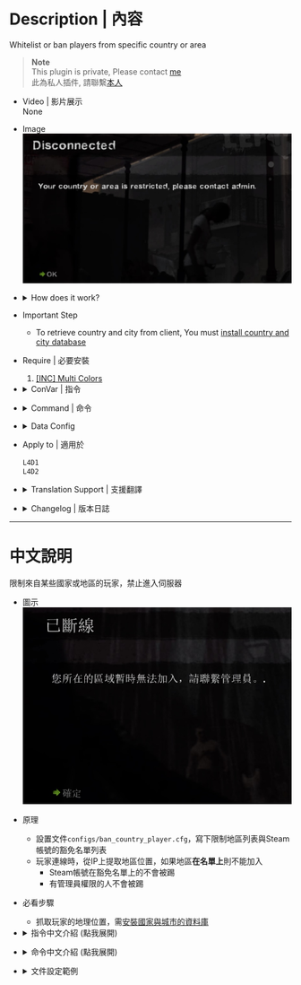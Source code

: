 # Description | 內容
Whitelist or ban players from specific country or area

> __Note__ <br/>
This plugin is private, Please contact [me](https://github.com/fbef0102/Game-Private_Plugin#私人插件列表-private-plugins-list)<br/>
此為私人插件, 請聯繫[本人](https://github.com/fbef0102/Game-Private_Plugin#私人插件列表-private-plugins-list)

* Video | 影片展示
<br>None

* Image
	<br/>![ban_country_player_1](image/ban_country_player_1.jpg)

* <details><summary>How does it work?</summary>

	* Set up configs/ban_country_player.cfg.
	* When player connects to server, detect the player's area via ip, kick the player if **is in Restricted Area List**
		* immune to be kicked if steam ID is in whitelist
		* admins are immune to be kicked
</details>

* Important Step
	* To retrieve country and city from client, You must [install country and city database](/Tutorial_%E6%95%99%E5%AD%B8%E5%8D%80/English/Server/Install_Other_File#country-and-city-database)

* Require | 必要安裝
	1. [[INC] Multi Colors](https://github.com/fbef0102/L4D1_2-Plugins/releases/tag/Multi-Colors)

* <details><summary>ConVar | 指令</summary>

	* cfg/sourcemod/ban_country_player.cfg
		```php
		// 0=Plugin off, 1=Plugin on.
		ban_country_player_enable "1"
		
		// If 1, Announce to entire server if the connecting player got kicked
		ban_country_player_announce "1"

		// Players with these flags will not be kikced. (Empty = Everyone, -1: Nobody)
		ban_country_player_immune_flag "z"
		```
</details>

* <details><summary>Command | 命令</summary>

	* **Reload the 'ban country player' list (Adm Require: ADMFLAG_ROOT)**
		```php
		sm_reloadlist_bca
		```

	* **View current 'ban country player' list (Adm Require: ADMFLAG_ROOT)**
		```php
		sm_displaylist_bca
		```
</details>

* <details><summary>Data Config</summary>
	
	* configs/ban_country_player.cfg
		```php
		//Restricted Area List - Do not delete this line
		Taiwan

		//Steam64 ID Whitelist - Do not delete this line
		XXXXXXXXXXXX
		```

	* [All country names](http://www.geonames.org/countries/)
	* [Steam ID finder](https://steamid.xyz/)
</details>

* Apply to | 適用於
	```
	L4D1
	L4D2
	```

* <details><summary>Translation Support | 支援翻譯</summary>

	```
	English
	繁體中文
	简体中文
	```
</details>

* <details><summary>Changelog | 版本日誌</summary>

	* v1.2 (2023-10-28)
		* Fix memory leak

	* v1.1 (2023-8-15)
		* Improve Data Config

	* v1.0 (2023-6-14)
		* Initial Release
</details>

- - - -
# 中文說明
限制來自某些國家或地區的玩家，禁止進入伺服器

* 圖示
	<br/>![ban_country_player_1](image/zho/ban_country_player_1.jpg)

* 原理
	* 設置文件```configs/ban_country_player.cfg```，寫下限制地區列表與Steam帳號的豁免名單列表
	* 玩家連線時，從IP上提取地區位置，如果地區**在名單上**則不能加入
		* Steam帳號在豁免名單上的不會被踢
		* 有管理員權限的人不會被踢

* 必看步驟
	* 抓取玩家的地理位置，需[安裝國家與城市的資料庫](/Tutorial_%E6%95%99%E5%AD%B8%E5%8D%80/Chinese_%E7%B9%81%E9%AB%94%E4%B8%AD%E6%96%87/Server/%E5%AE%89%E8%A3%9D%E5%85%B6%E4%BB%96%E6%AA%94%E6%A1%88%E6%95%99%E5%AD%B8#%E5%AE%89%E8%A3%9D%E5%9C%8B%E5%AE%B6%E8%88%87%E5%9F%8E%E5%B8%82%E7%9A%84%E8%B3%87%E6%96%99%E5%BA%AB)

* <details><summary>指令中文介紹 (點我展開)</summary>

	* cfg/sourcemod/ban_country_player.cfg
		```php
		// 0=關閉插件, 1=啟動插件
		ban_country_player_enable "1"

		// 為1時，顯示被踢的玩家給全伺服器
		ban_country_player_announce "1"

		// 擁有這些權限的玩家，不會被踢
		ban_country_player_immune_flag "z"
		```
</details>

* <details><summary>命令中文介紹 (點我展開)</summary>

	* **重新加載 'ban country player' 文件 (權限: ADMFLAG_ROOT)**
		```php
		sm_reloadlist_bca
		```

	* **查看 'ban country player' 名單列表 (權限: ADMFLAG_ROOT)**
		```php
		sm_displaylist_bca
		```
</details>

* <details><summary>文件設定範例</summary>
	
	* 文件位於 configs/ban_country_player.cfg
		```php
		//Restricted Area List - Do not delete this line <== 限制地區名單 - 請勿刪除此行
		Taiwan

		//Steam64 ID Whitelist - Do not delete this line <==  Steam ID 豁免名單，格式為SteamId 64 - 請勿刪除此行
		XXXXXXXXXXXX
		```

	* [所有地區的名稱](http://www.geonames.org/countries/)
	* [Steam ID 查找](https://steamid.xyz/)
</details>
